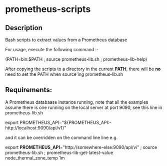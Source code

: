 # prometheus-scripts
## Description
Bash scripts to extract values from a Prometheus database

For usage, execute the following command :-

(PATH=bin:$PATH ; source prometheus-lib.sh ; prometheus-lib-help)

After copying the scripts to a directory in the current **PATH**, there will
be **no** need to set the PATH when source'ing prometheus-lib.sh

## Requirements:

A Prometheus databaase instance running, note that all the examples
assume there is one running on the local server at port 9090, see 
this line in prometheus-lib.sh 

export PROMETHEUS_API="${PROMETHEUS_API:-http://localhost:9090/api/v1}"

and it can be overridden on the command line line e.g.

export **PROMETHEUS_API**="http://somewhere-else:9090/api/vi" ; source prometheus-lib.sh ; prometheus-lib-get-latest-value node_thermal_zone_temp 1m
